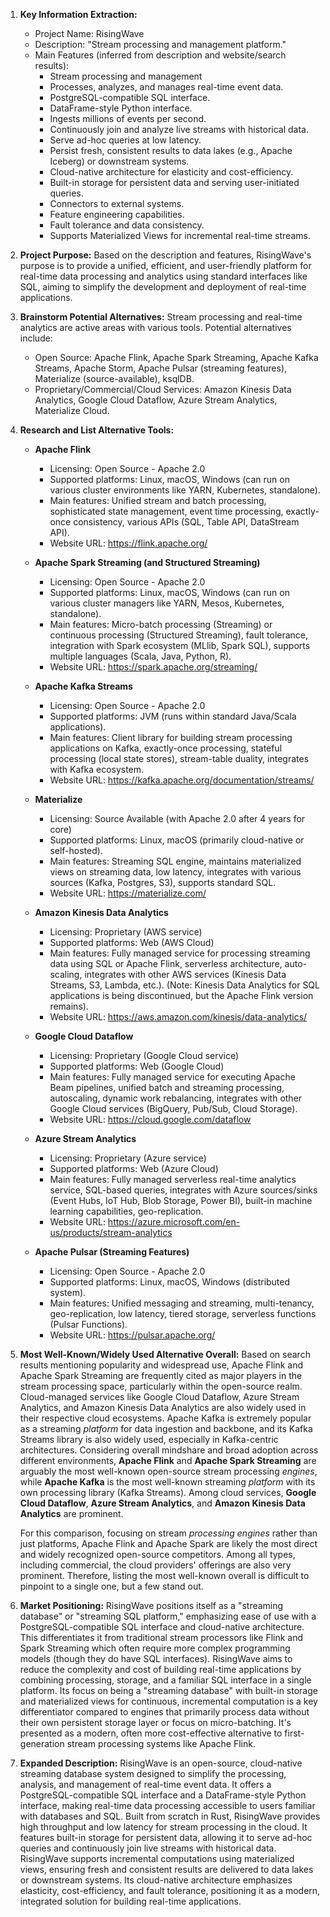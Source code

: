 1.  **Key Information Extraction:**
    *   Project Name: RisingWave
    *   Description: "Stream processing and management platform."
    *   Main Features (inferred from description and website/search results):
        *   Stream processing and management
        *   Processes, analyzes, and manages real-time event data.
        *   PostgreSQL-compatible SQL interface.
        *   DataFrame-style Python interface.
        *   Ingests millions of events per second.
        *   Continuously join and analyze live streams with historical data.
        *   Serve ad-hoc queries at low latency.
        *   Persist fresh, consistent results to data lakes (e.g., Apache Iceberg) or downstream systems.
        *   Cloud-native architecture for elasticity and cost-efficiency.
        *   Built-in storage for persistent data and serving user-initiated queries.
        *   Connectors to external systems.
        *   Feature engineering capabilities.
        *   Fault tolerance and data consistency.
        *   Supports Materialized Views for incremental real-time streams.

2.  **Project Purpose:**
    Based on the description and features, RisingWave's purpose is to provide a unified, efficient, and user-friendly platform for real-time data processing and analytics using standard interfaces like SQL, aiming to simplify the development and deployment of real-time applications.

3.  **Brainstorm Potential Alternatives:**
    Stream processing and real-time analytics are active areas with various tools. Potential alternatives include:
    *   Open Source: Apache Flink, Apache Spark Streaming, Apache Kafka Streams, Apache Storm, Apache Pulsar (streaming features), Materialize (source-available), ksqlDB.
    *   Proprietary/Commercial/Cloud Services: Amazon Kinesis Data Analytics, Google Cloud Dataflow, Azure Stream Analytics, Materialize Cloud.

4.  **Research and List Alternative Tools:**

    *   **Apache Flink**
        *   Licensing: Open Source - Apache 2.0
        *   Supported platforms: Linux, macOS, Windows (can run on various cluster environments like YARN, Kubernetes, standalone).
        *   Main features: Unified stream and batch processing, sophisticated state management, event time processing, exactly-once consistency, various APIs (SQL, Table API, DataStream API).
        *   Website URL: https://flink.apache.org/

    *   **Apache Spark Streaming (and Structured Streaming)**
        *   Licensing: Open Source - Apache 2.0
        *   Supported platforms: Linux, macOS, Windows (can run on various cluster managers like YARN, Mesos, Kubernetes, standalone).
        *   Main features: Micro-batch processing (Streaming) or continuous processing (Structured Streaming), fault tolerance, integration with Spark ecosystem (MLlib, Spark SQL), supports multiple languages (Scala, Java, Python, R).
        *   Website URL: https://spark.apache.org/streaming/

    *   **Apache Kafka Streams**
        *   Licensing: Open Source - Apache 2.0
        *   Supported platforms: JVM (runs within standard Java/Scala applications).
        *   Main features: Client library for building stream processing applications on Kafka, exactly-once processing, stateful processing (local state stores), stream-table duality, integrates with Kafka ecosystem.
        *   Website URL: https://kafka.apache.org/documentation/streams/

    *   **Materialize**
        *   Licensing: Source Available (with Apache 2.0 after 4 years for core)
        *   Supported platforms: Linux, macOS (primarily cloud-native or self-hosted).
        *   Main features: Streaming SQL engine, maintains materialized views on streaming data, low latency, integrates with various sources (Kafka, Postgres, S3), supports standard SQL.
        *   Website URL: https://materialize.com/

    *   **Amazon Kinesis Data Analytics**
        *   Licensing: Proprietary (AWS service)
        *   Supported platforms: Web (AWS Cloud)
        *   Main features: Fully managed service for processing streaming data using SQL or Apache Flink, serverless architecture, auto-scaling, integrates with other AWS services (Kinesis Data Streams, S3, Lambda, etc.). (Note: Kinesis Data Analytics for SQL applications is being discontinued, but the Apache Flink version remains).
        *   Website URL: https://aws.amazon.com/kinesis/data-analytics/

    *   **Google Cloud Dataflow**
        *   Licensing: Proprietary (Google Cloud service)
        *   Supported platforms: Web (Google Cloud)
        *   Main features: Fully managed service for executing Apache Beam pipelines, unified batch and streaming processing, autoscaling, dynamic work rebalancing, integrates with other Google Cloud services (BigQuery, Pub/Sub, Cloud Storage).
        *   Website URL: https://cloud.google.com/dataflow

    *   **Azure Stream Analytics**
        *   Licensing: Proprietary (Azure service)
        *   Supported platforms: Web (Azure Cloud)
        *   Main features: Fully managed serverless real-time analytics service, SQL-based queries, integrates with Azure sources/sinks (Event Hubs, IoT Hub, Blob Storage, Power BI), built-in machine learning capabilities, geo-replication.
        *   Website URL: https://azure.microsoft.com/en-us/products/stream-analytics

    *   **Apache Pulsar (Streaming Features)**
        *   Licensing: Open Source - Apache 2.0
        *   Supported platforms: Linux, macOS, Windows (distributed system).
        *   Main features: Unified messaging and streaming, multi-tenancy, geo-replication, low latency, tiered storage, serverless functions (Pulsar Functions).
        *   Website URL: https://pulsar.apache.org/

5.  **Most Well-Known/Widely Used Alternative Overall:**
    Based on search results mentioning popularity and widespread use, Apache Flink and Apache Spark Streaming are frequently cited as major players in the stream processing space, particularly within the open-source realm. Cloud-managed services like Google Cloud Dataflow, Azure Stream Analytics, and Amazon Kinesis Data Analytics are also widely used in their respective cloud ecosystems. Apache Kafka is extremely popular as a streaming *platform* for data ingestion and backbone, and its Kafka Streams library is also widely used, especially in Kafka-centric architectures. Considering overall mindshare and broad adoption across different environments, **Apache Flink** and **Apache Spark Streaming** are arguably the most well-known open-source stream processing *engines*, while **Apache Kafka** is the most well-known streaming *platform* with its own processing library (Kafka Streams). Among cloud services, **Google Cloud Dataflow**, **Azure Stream Analytics**, and **Amazon Kinesis Data Analytics** are prominent.

    For this comparison, focusing on stream *processing engines* rather than just platforms, Apache Flink and Apache Spark are likely the most direct and widely recognized open-source competitors. Among all types, including commercial, the cloud providers' offerings are also very prominent. Therefore, listing the most well-known overall is difficult to pinpoint to a single one, but a few stand out.

6.  **Market Positioning:**
    RisingWave positions itself as a "streaming database" or "streaming SQL platform," emphasizing ease of use with a PostgreSQL-compatible SQL interface and cloud-native architecture. This differentiates it from traditional stream processors like Flink and Spark Streaming which often require more complex programming models (though they do have SQL interfaces). RisingWave aims to reduce the complexity and cost of building real-time applications by combining processing, storage, and a familiar SQL interface in a single platform. Its focus on being a "streaming database" with built-in storage and materialized views for continuous, incremental computation is a key differentiator compared to engines that primarily process data without their own persistent storage layer or focus on micro-batching. It's presented as a modern, often more cost-effective alternative to first-generation stream processing systems like Apache Flink.

7.  **Expanded Description:**
    RisingWave is an open-source, cloud-native streaming database system designed to simplify the processing, analysis, and management of real-time event data. It offers a PostgreSQL-compatible SQL interface and a DataFrame-style Python interface, making real-time data processing accessible to users familiar with databases and SQL. Built from scratch in Rust, RisingWave provides high throughput and low latency for stream processing in the cloud. It features built-in storage for persistent data, allowing it to serve ad-hoc queries and continuously join live streams with historical data. RisingWave supports incremental computations using materialized views, ensuring fresh and consistent results are delivered to data lakes or downstream systems. Its cloud-native architecture emphasizes elasticity, cost-efficiency, and fault tolerance, positioning it as a modern, integrated solution for building real-time applications.